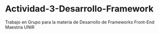 # Actividad-3-Desarrollo-Framework
Trabajo en Grupo para la materia de Desarrollo de Frameworks Front-End Maestria UNIR

